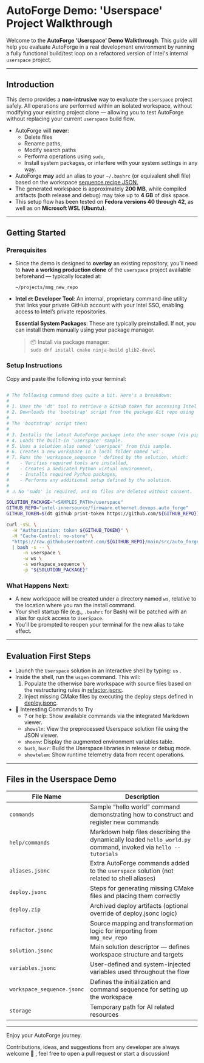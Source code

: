 # AutoForge Demo: 'Userspace' Project Walkthrough

Welcome to the **AutoForge 'Userspace' Demo Walkthrough**. This guide will help you evaluate AutoForge in a real
development environment by running a fully functional build/test loop on a refactored version of Intel's internal
`userspace` project.

---

## Introduction

This demo provides a **non-intrusive** way to evaluate the `userspace` project safely. All operations are performed
within an isolated workspace, without modifying your existing project clone — allowing you to test AutoForge without
replacing your current `userspace` build flow.

* AutoForge will **never**:
    * Delete files
    * Rename paths,
    * Modify search paths
    * Performa operations using  `sudo`,
    * Install system packages, or interfere with your system settings in any way.
* AutoForge **may** add an alias to your `~/.bashrc` (or equivalent shell file) based on the
  workspace [sequence recipe JSON.](https://github.com/intel-innersource/firmware.ethernet.devops.auto_forge/blob/main/src/auto_forge/resources/samples/userspace/workspace_sequence.jsonc)
* The generated workspace is approximately **200 MB**, while compiled artifacts (both release and debug) may take up to
  **4 GB** of disk space.
* This setup flow has been tested on **Fedora versions 40 through 42**, as well as on **Microsoft WSL (Ubuntu)**.

---

## Getting Started

### Prerequisites

- Since the demo is designed to **overlay** an existing repository, you’ll need to **have a working production clone**
  of the `userspace` project available beforehand — typically located at:
  ```
  ~/projects/mmg_new_repo
  ```

- **Intel `dt` Developer Tool**: An internal, proprietary command-line utility that links your private GitHub account
  with your Intel SSO, enabling access to Intel’s private repositories.

  **Essential System Packages**: These are typically preinstalled. If not, you can install them manually using your
  package manager.

  > 📦 Install via package manager:  
  `sudo dnf install cmake ninja-build glib2-devel`

### Setup Instructions

Copy and paste the following into your terminal:

```bash

# The following command does quite a bit. Here's a breakdown:
#
# 1. Uses the 'dt' tool to retrieve a GitHub token for accessing Intel private repositories.
# 2. Downloads the 'bootstrap' script from the package Git repo using 'curl' and executes it.
#
# The 'bootstrap' script then:
#
# 3. Installs the latest AutoForge package into the user scope (via pip).
# 4. Loads the built-in 'userspace' sample.
# 5. Uses a solution also named 'userspace' from this sample.
# 6. Creates a new workspace in a local folder named 'ws'.
# 7. Runs the 'workspace_sequence ' defined by the solution, which:
#    - Verifies required tools are installed,
#    - Creates a dedicated Python virtual environment,
#    - Installs required Python packages,
#    - Performs any additional setup defined by the solution.
#
# ⚠ No 'sudo' is required, and no files are deleted without consent.

SOLUTION_PACKAGE="<SAMPLES_PATH>/userspace"
GITHUB_REPO="intel-innersource/firmware.ethernet.devops.auto_forge"
GITHUB_TOKEN=$(dt github print-token https://github.com/${GITHUB_REPO})

curl -sSL \
  -H "Authorization: token ${GITHUB_TOKEN}" \
  -H "Cache-Control: no-store" \
  "https://raw.githubusercontent.com/${GITHUB_REPO}/main/src/auto_forge/resources/shared/bootstrap.sh" \
  | bash -s -- \
      -n userspace \
      -w ws \
      -s workspace_sequence \
      -p "${SOLUTION_PACKAGE}"
```

### What Happens Next:

- A new workspace will be created under a directory named `ws`, relative to the location where you ran the install
  command.
- Your shell startup file (e.g., `.bashrc` for Bash) will be patched with an alias for quick access to `UserSpace`.
- You’ll be prompted to reopen your terminal for the new alias to take effect.

---

## Evaluation First Steps

* Launch the `Userspace` solution in an interactive shell by typing:  `us` .
* Inside the shell, run the `usgen` command. This will:
    1. Populate the otherwise bare workspace with source files based on the restructuring rules
       in [refactor.jsonc](https://github.com/intel-innersource/firmware.ethernet.devops.auto_forge/blob/main/src/auto_forge/resources/samples/userspace/refactor.jsonc).
    2. Inject missing CMake files by executing the deploy steps defined
       in [deploy.jsonc](https://github.com/intel-innersource/firmware.ethernet.devops.auto_forge/blob/main/src/auto_forge/resources/samples/userspace/deploy.jsonc).
* 🧪 Interesting Commands to Try
    * ? or help: Show available commands via the integrated Markdown viewer.
    * `showsln`: View the preprocessed Userspace solution file using the JSON viewer.
    * `shoenv`: Display the augmented environment variables table.
    * `busb`, `busr`: Build the Userspace libraries in release or debug mode.
    * `showtelem`: Show runtime telemetry data from recent operations.

---

## Files in the Userspace Demo

| File Name                  | Description                                                                                                     |
|----------------------------|-----------------------------------------------------------------------------------------------------------------|
| `commands`                 | Sample “hello world” command demonstrating how to construct and register new commands                           |
| `help/commands`            | Markdown help files describing the dynamically loaded `hello_world.py` command, invoked via `hello --tutorials` |
| `aliases.jsonc`            | Extra AutoForge commands added to the `userspace` solution (not related to shell aliases)                       |
| `deploy.jsonc`             | Steps for generating missing CMake files and placing them correctly                                             |
| `deploy.zip`               | Archived deploy artifacts (optional override of deploy.jsonc logic)                                             |
| `refactor.jsonc`           | Source mapping and transformation logic for importing from `mmg_new_repo`                                       |
| `solution.jsonc`           | Main solution descriptor — defines workspace structure and targets                                              |
| `variables.jsonc`          | User-defined and system-injected variables used throughout the flow                                             |
| `workspace_sequence.jsonc` | Defines the initialization and command sequence for setting up the workspace                                    |
| `storage`                  | Temporary path for AI related resources                                                                         |

---

Enjoy your AutoForge journey.

Contributions, ideas, and suggestions from any developer are always welcome 🙏 , feel free to open a pull request or
start a discussion!
